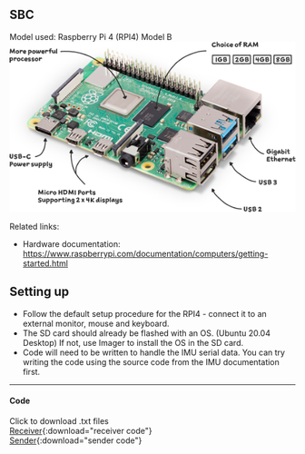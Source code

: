 ## SBC
Model used: Raspberry Pi 4 (RPI4) Model B
![image](assets/rpi4_modelB.png)

Related links:  
- Hardware documentation: <https://www.raspberrypi.com/documentation/computers/getting-started.html>

## Setting up
- Follow the default setup procedure for the RPI4 - connect it to an external monitor, mouse and keyboard. 
- The SD card should already be flashed with an OS. (Ubuntu 20.04 Desktop) If not, use Imager to install the OS in the SD card.
- Code will need to be written to handle the IMU serial data. You can try writing the code using the source code from the IMU documentation first.

___

#### Code 
Click to download .txt files  
[Receiver](assets/receiver.txt){:download="receiver code"}  
[Sender](assets/sender.txt){:download="sender code"}  
